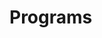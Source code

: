 # Programs






































































































































